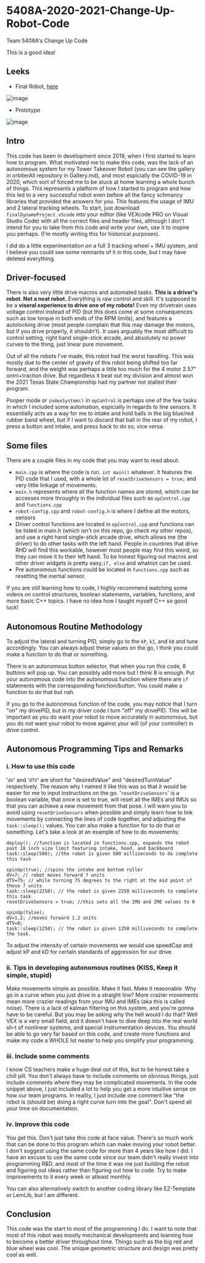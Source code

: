 # 5408A-2020-2021-Change-Up-Robot-Code
Team 5408A's Change Up Code 

This is a good idea!

## Leeks

- Final Robot, [here](https://youtu.be/jCB5BBPnRsI?si=fzbcM1_utrkYH1Rt)
  
![image](https://github.com/user-attachments/assets/6dcbbf7d-8923-402e-9389-6e9f2b84dc5f)

- Prototype
  
![image](https://github.com/user-attachments/assets/90a4520b-b973-45de-aac4-f27b19be6378)


## Intro 

This code has been in development since 2019, when I first started to learn how to program. What motivated me to make this code, was the lack of an autonomous system for my Tower Takeover Robot (you can see the gallery in orbiterAll repository in Gallery.md), and most espicially the COVID-19 in 2020, which sort of forced me to be stuck at home learning a whole bunch of things. This represents a platform of how I started to program and how this led to a very successful robot even before all the fancy schmancy libraries that provided the answers for you. This features the usage of IMU and 2 lateral tracking wheels. To start, just download `finalDynamoProject.v5code` into your editor (like VEXcode PRO on Visual Studio Code) with all the correct files and header files, although I don't intend for you to take from this code and write your own, use it to inspire you perhaps. (I'm mostly writing this for historical purposes). 

I did do a little experimentation on a full 3 tracking wheel + IMU system, and I believe you could see some remnants of it in this code, but I may have deleted everything. 

## Driver-focused 

There is also very little drive macros and automated tasks. **This is a driver's robot. Not a neat robot.** Everything is raw control and skill. It's supposed to be a **viseral experience to drive one of my robots!** Even my drivetrain uses voltage control instead of PID (but this does come at some consequences such as low torque in both ends of the RPM limits), and features a autolocking drive (most people complain that this may damage the motors, but if you drive properly, it shouldn't). It uses arguably the most difficult to control setting, right hand single-stick arcade, and absolutely no power curves to the thing, just linear pure movement. 

Out of all the robots I've made, this robot had the worst handling. This was mostly due to the center of gravity of this robot being shifted too far forward, and the weight was perhaps a little too much for the 4 motor 2.57" omni+traction drive. But regardless it beat out my division and almost won the 2021 Texas State Championship had my partner not stalled their program. 

Pooper mode or `indexSystem()` in `opControl` is perhaps one of the few tasks in which I included some automation, espicially in regards to line sensors. It essentially acts as a way for me to intake and hold balls in the big blue/red rubber band wheel, but if I want to discard that ball in the rear of my robot, I press a button and intake, and press back to do so, vice versa. 

## Some files

There are a couple files in my code that you may want to read about. 

- `main.cpp` is where the code is run. `int main()` whatever. It features the PID code that I used, with a whole lot of `resetDriveSensors = true;` and very little linkage of movements. 
- `main.h` represents where all the function names are stored, which can be accesses more throughly in the individual files such as `opControl.cpp` and `functions.cpp`
- `robot-config.cpp` and `robot-config.h` is where I define all the motors, sensors 
- Driver control functions are located in `opControl.cpp` and functions can be listed in main.h (which isn't on this repo, go check my other repos), and use a right hand single-stick arcade drive, which allows me (the driver) to do other tasks with the left hand. People in countries that drive RHD will find this workable, however most people may find this weird, so they can move it to their left hand. To be honest figuring out macros and other driver widgets is pretty easy,`if, else` and whatnot can be used. 
- Pre autonomous functions could be located in `functions.cpp` such as resetting the inertial sensor. 

If you are still learning how to code, I highly recommend watching some videos on control structures, boolean statements, variables, functions, and more basic C++ topics. I have no idea how I taught myself C++ so good luck!

## Autonomous Routine Methodology

To adjust the lateral and turning PID, simply go to the `kP`, `kI`, and `kD` and tune accordingly. You can always adjust these values on the go, I think you could make a function to do that or something. 

There is an autonomous button selector, that when you run this code, 8 buttons will pop up. You can possibly add more but I think 8 is enough. Put your autonomous code into the autonomous function where there are `if` statements with the corresponding function/button. You could make a function to do that but nah. 

If you go to the autonomous function of the code, you may notice that I turn "on" my drivePID, but in my driver code I turn "off" my drivePID. This will be important as you do want your robot to move accurately in autonomous, but you do not want your robot to move against your will (of your controller) in drive control. 

## Autonomous Programming Tips and Remarks

### i. How to use this code
'`dV`' and '`dTV`' are short for "desiredValue" and "desiredTurnValue" respectively. The reason why I named it like this was so that it would be easier for me to input instructions on the go. '`resetDriveSensors`' is a boolean variable, that once is set to true, will reset all the IMEs and IMUs so that you can achieve a new movement from that pose. I will warn you to avoid using `resetDriveSensors` when possible and simply learn how to link movements by connecting the lines of code together, and adjusting the `task::sleep();` values. You can also make a function for to do that or something. Let's take a look at an example of how to do movements: 

    deploy(); //function is located in functions.cpp, expands the robot past 18 inch size limit featuring intake, hood, and backboard
    task::sleep(500); //the robot is given 500 milliseconds to do complete this task 
  
    spinUp(true); //spins the intake and bottom roller
    dV=7; // robot moves forward 7 units 
    dTV=75; // while turning 75 degrees to the right at the mid point of those 7 units
    task::sleep(2250); // the robot is given 2250 milliseconds to complete this task
    resetDriveSensors = true; //this sets all the IMU and IME values to 0

    spinUp(false);
    dV=1.2; //moves forward 1.2 units
    dTV=0;
    task::sleep(1250); // the robot is given 1250 milliseconds to complete the task. 

To adjust the intensity of certain movements we would use speedCap and adjust kP and kD for certain standards of aggression for our drive. 

### ii. Tips in developing autonomous routines (KISS, Keep it simple, stupid)
Make movements simple as possible. Make it fast. Make it reasonable. Why go in a curve when you just drive in a straight line? More crazier movements mean more crazier readings from your IMU and IMEs (aka this is called noise). There is a lack of kalman filtering on this system, and you're gonna have to be careful. 
But you may be asking why the hell would I do that? Well VEX is a very small field, and it doesn't have to dive deep into the real world sh-t of nonlinear systems, and special instrumentation devices. You should be able to go very far based on this code, and create more functions and make my code a WHOLE lot neater to help you simplify your programming. 

### iii. Include some comments 
I know CS teachers make a huge deal out of this, but to be honest take a chill pill. You don't always have to include comments on obivious things, just include comments where they may be complicated movements. In the code snippet above, I just included a lot to help you get a more intuitive sense on how our team programs. In reality, I just include one comment like "the robot is (should be) doing a right curve turn into the goal". Don't spend all your time on documentation.

### iv. Improve this code 
You get this. Don't just take this code at face value. There's so much work that can be done to this program which can make moving your robot better. I don't suggest using the same code for more than 4 years like how I did. I have an excuse to use the same code since our team didn't really invest into programming R&D, and most of the time it was me just building the robot and figuring out ideas rather than figuring out how to code. Try to make improvements to it every week or atleast monthly. 

You can also alternatively switch to another coding library like EZ-Template or LemLib, but I am different. 

## Conclusion 

This code was the start to most of the programming I do. I want to note that most of this robot was mostly mechanical developments and learning how to become a better driver throughout time. Things such as the big red and blue wheel was cool. The unique geometric structure and design was pretty cool as well. 
